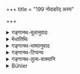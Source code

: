 +++
title = "199 नोदाहरेद् अस्य"

+++

<details><summary>गङ्गानथ-मूलानुवादः</summary>

Even behind the Teacher’s back, he should not pronounce his mere name; nor should he mimic his gait, speech or deportment.—(199)
</details>

<details><summary>मेधातिथिः</summary>

**नोदाहरेन्** नोच्चारयेद् **अस्य** गुरोर् **नाम** **केवलं** उपाध्यायाचार्यभट्टाद्युपपदरहितं **परोक्षम् अपि** । **न चैवास्यानुकुर्वीत** सदृशं न कुर्यान् नाट्यकार इव । **गतिः-** एवम् अस्मद्गुरुर् अपक्रामति । **भाषितम्**- द्रुतविलम्बितमध्यमत्वादि । **चेष्टितम्**- एवं भुङ्क्ते एवम् उष्णीषं बध्नाति एवं परिवर्तत इत्यादि । उपहासबुद्ध्यायम् अनुकरणप्रतिषेधः ॥ २.१९९ ॥
</details>

<details><summary>गङ्गानथ-भाष्यानुवादः</summary>

‘*He should not pronounce*’—should not utter—‘*the teacher’s name*.’

‘*Mere*’—*i.e*., bereft of such honorific titles as ‘*Upādhyāya*,’ ‘*Ācārya*,’ ‘*Bhaṭṭa*’ and the like;—‘*even behind his back*.’

‘*Nor should he mimic*’—should not imitate him, like an actor;—‘*gait'*—(saying) ‘thus does my teacher walk’;—‘*speech*’—*i,e*., swiftly, slowly, at a medium pace and so forth;—‘*deportment*’—‘thus he eats,’ ‘thus he hinds his turban,’ ‘thus he roams about,’ and so forth.

What is prohibited here is imitating the teacher in a joking spirit.—(199)
</details>

<details><summary>गङ्गानथ-टिप्पन्यः</summary>

‘*Kevalam*’—Such titles are always to be added as ‘*Upādhyāya*’ or
‘*Bhaṭṭa*’ or ‘*Ācārya*’ (Medhātithi),—‘*ācārya*’ (Kullūka),—‘*caraṇa*’
(Nārāyaṇa).

This verse is quoted in *Vīramitrodaya* (Saṃskāra, p. 492) in support of
the view that whenever the teacher’s name has got to he pronounced, it
should he accompanied with such honorific titles as ‘*upādhyāya*’ and
the like;—also in *Madanapārijāta* (p. 1 06);—in *Aparārka* (p. 56);—in
*Saṃskāramayūkha* (p. 42), which says that the name should not be
uttered *by itself* (*kevalam*), it should always he accompanied by some
such title as ‘*upādhyāya*’ and the like;—and in *Smṛticandrikā*
(Saṃskāra, p. 121).
</details>

<details><summary>गङ्गानथ-तुल्य-वाक्यानि</summary>

*Gautama* (2. 24).—‘One should avoid uttering the name of the teacher,
of the teacher’s son and of one initiated for a sacrifice.’

*Gautama* (Vīramitrodaya-Saṃskāra, p. 492).—‘The teacher’s name and
*gotra* should be uttered with respect.’

*Āpastamba Dharmasūtra* (1. 8. 15).—‘Poking with the finger, whispering
at the ear, laughing, addressing loudly, uttering the name, and
directing—these should be avoided, in regard to the teacher.’

*Viṣṇu* (28. 24. 25).—‘He should not pronounce his mere name;—nor should
he mimic his gait, speech or deportment.’

*Smṛti* (Vīramitrodaya-Samskâra, p. 492).—^(e) One should not address by
name—the *Ācārya*, the teacher’s son, one initiated at a sacrifice, the
*guru*, father’s sister, mother, maternal uncle, one’s well-wisher, a
learned man, father-in-law, husband, and the mother’s sister.’
</details>

<details><summary>Bühler</summary>

199	Let him not pronounce the mere name of his teacher (without adding an honorific title) behind his back even, and let him not mimic his gait, speech, and deportment.
</details>
